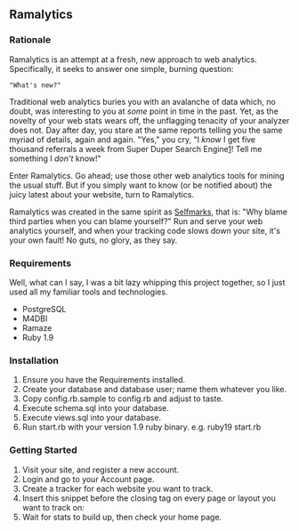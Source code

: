 ## Ramalytics

### Rationale

Ramalytics is an attempt at a fresh, new approach to web analytics.
Specifically, it seeks to answer one simple, burning question:

    "What's new?"

Traditional web analytics buries you with an avalanche of data which, no doubt,
was interesting to you at *some* point in time in the past.  Yet, as the
novelty of your web stats wears off, the unflagging tenacity of your analyzer
does not.  Day after day, you stare at the same reports telling you the same
myriad of details, again and again.  "Yes," you cry, "I _know_ I get five
thousand referrals a week from Super Duper Search Engine[1]!  Tell me
something I _don't_ know!"

Enter Ramalytics.  Go ahead; use those other web analytics tools for mining
the usual stuff.  But if you simply want to know (or be notified about) the
juicy latest about your website, turn to Ramalytics.

Ramalytics was created in the same spirit as [Selfmarks](http://sm.purepistos.net),
that is: "Why blame third parties when you can blame yourself?"  Run and serve
your web analytics yourself, and when your tracking code slows down your site,
it's your own fault!  No guts, no glory, as they say.

### Requirements

Well, what can I say, I was a bit lazy whipping this project together, so I
just used all my familiar tools and technologies.

 * PostgreSQL
 * M4DBI
 * Ramaze
 * Ruby 1.9

### Installation

1. Ensure you have the Requirements installed.
2. Create your database and database user; name them whatever you like.
3. Copy config.rb.sample to config.rb and adjust to taste.
4. Execute schema.sql into your database.
5. Execute views.sql into your database.
6. Run start.rb with your version 1.9 ruby binary.  e.g. ruby19 start.rb

### Getting Started

1. Visit your site, and register a new account.
2. Login and go to your Account page.
3. Create a tracker for each website you want to track.
4. Insert this snippet before the closing </body> tag on every page or layout
you want to track on: <script src="http://ram.purepistos.net/ramalytics.js"></script>
5. Wait for stats to build up, then check your home page.


[1]: # "Not an actual search engine.  I know you wanted to google that, but don't
bother."